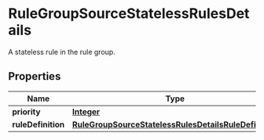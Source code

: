 

# RuleGroupSourceStatelessRulesDetails

A stateless rule in the rule group.

## Properties

| Name | Type | Description | Notes |
|------------ | ------------- | ------------- | -------------|
|**priority** | [**Integer**](Integer.md) |  |  [optional] |
|**ruleDefinition** | [**RuleGroupSourceStatelessRulesDetailsRuleDefinition**](RuleGroupSourceStatelessRulesDetailsRuleDefinition.md) |  |  [optional] |



